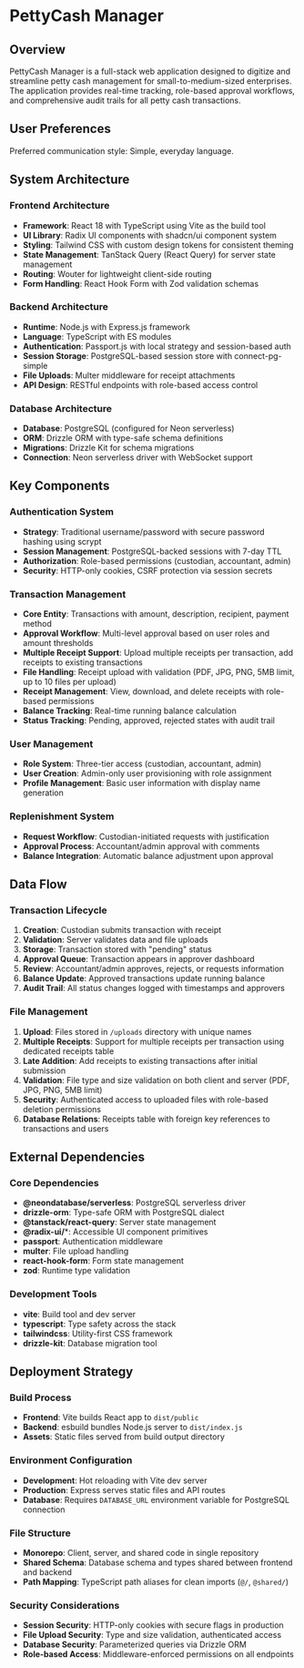 # PettyCash Manager

## Overview

PettyCash Manager is a full-stack web application designed to digitize and streamline petty cash management for small-to-medium-sized enterprises. The application provides real-time tracking, role-based approval workflows, and comprehensive audit trails for all petty cash transactions.

## User Preferences

Preferred communication style: Simple, everyday language.

## System Architecture

### Frontend Architecture
- **Framework**: React 18 with TypeScript using Vite as the build tool
- **UI Library**: Radix UI components with shadcn/ui component system
- **Styling**: Tailwind CSS with custom design tokens for consistent theming
- **State Management**: TanStack Query (React Query) for server state management
- **Routing**: Wouter for lightweight client-side routing
- **Form Handling**: React Hook Form with Zod validation schemas

### Backend Architecture
- **Runtime**: Node.js with Express.js framework
- **Language**: TypeScript with ES modules
- **Authentication**: Passport.js with local strategy and session-based auth
- **Session Storage**: PostgreSQL-based session store with connect-pg-simple
- **File Uploads**: Multer middleware for receipt attachments
- **API Design**: RESTful endpoints with role-based access control

### Database Architecture
- **Database**: PostgreSQL (configured for Neon serverless)
- **ORM**: Drizzle ORM with type-safe schema definitions
- **Migrations**: Drizzle Kit for schema migrations
- **Connection**: Neon serverless driver with WebSocket support

## Key Components

### Authentication System
- **Strategy**: Traditional username/password with secure password hashing using scrypt
- **Session Management**: PostgreSQL-backed sessions with 7-day TTL
- **Authorization**: Role-based permissions (custodian, accountant, admin)
- **Security**: HTTP-only cookies, CSRF protection via session secrets

### Transaction Management
- **Core Entity**: Transactions with amount, description, recipient, payment method
- **Approval Workflow**: Multi-level approval based on user roles and amount thresholds
- **Multiple Receipt Support**: Upload multiple receipts per transaction, add receipts to existing transactions
- **File Handling**: Receipt upload with validation (PDF, JPG, PNG, 5MB limit, up to 10 files per upload)
- **Receipt Management**: View, download, and delete receipts with role-based permissions
- **Balance Tracking**: Real-time running balance calculation
- **Status Tracking**: Pending, approved, rejected states with audit trail

### User Management
- **Role System**: Three-tier access (custodian, accountant, admin)
- **User Creation**: Admin-only user provisioning with role assignment
- **Profile Management**: Basic user information with display name generation

### Replenishment System
- **Request Workflow**: Custodian-initiated requests with justification
- **Approval Process**: Accountant/admin approval with comments
- **Balance Integration**: Automatic balance adjustment upon approval

## Data Flow

### Transaction Lifecycle
1. **Creation**: Custodian submits transaction with receipt
2. **Validation**: Server validates data and file uploads
3. **Storage**: Transaction stored with "pending" status
4. **Approval Queue**: Transaction appears in approver dashboard
5. **Review**: Accountant/admin approves, rejects, or requests information
6. **Balance Update**: Approved transactions update running balance
7. **Audit Trail**: All status changes logged with timestamps and approvers

### File Management
1. **Upload**: Files stored in `/uploads` directory with unique names
2. **Multiple Receipts**: Support for multiple receipts per transaction using dedicated receipts table
3. **Late Addition**: Add receipts to existing transactions after initial submission
4. **Validation**: File type and size validation on both client and server (PDF, JPG, PNG, 5MB limit)
5. **Security**: Authenticated access to uploaded files with role-based deletion permissions
6. **Database Relations**: Receipts table with foreign key references to transactions and users

## External Dependencies

### Core Dependencies
- **@neondatabase/serverless**: PostgreSQL serverless driver
- **drizzle-orm**: Type-safe ORM with PostgreSQL dialect
- **@tanstack/react-query**: Server state management
- **@radix-ui/***: Accessible UI component primitives
- **passport**: Authentication middleware
- **multer**: File upload handling
- **react-hook-form**: Form state management
- **zod**: Runtime type validation

### Development Tools
- **vite**: Build tool and dev server
- **typescript**: Type safety across the stack
- **tailwindcss**: Utility-first CSS framework
- **drizzle-kit**: Database migration tool

## Deployment Strategy

### Build Process
- **Frontend**: Vite builds React app to `dist/public`
- **Backend**: esbuild bundles Node.js server to `dist/index.js`
- **Assets**: Static files served from build output directory

### Environment Configuration
- **Development**: Hot reloading with Vite dev server
- **Production**: Express serves static files and API routes
- **Database**: Requires `DATABASE_URL` environment variable for PostgreSQL connection

### File Structure
- **Monorepo**: Client, server, and shared code in single repository
- **Shared Schema**: Database schema and types shared between frontend and backend
- **Path Mapping**: TypeScript path aliases for clean imports (`@/`, `@shared/`)

### Security Considerations
- **Session Security**: HTTP-only cookies with secure flags in production
- **File Upload Security**: Type and size validation, authenticated access
- **Database Security**: Parameterized queries via Drizzle ORM
- **Role-based Access**: Middleware-enforced permissions on all endpoints